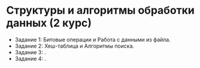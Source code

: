 # Структуры и алгоритмы обработки данных (2 курс)

- Задание 1: Битовые операции и Работа с данными из файла.
- Задание 2: Хеш-таблица и Алгоритмы поиска.
- Задание 3: .
- Задание 4: .
